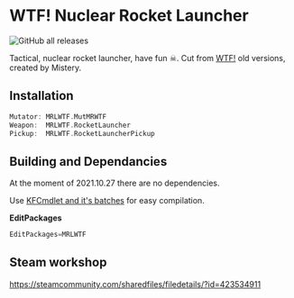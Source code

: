 # WTF! Nuclear Rocket Launcher 

![GitHub all releases](https://img.shields.io/github/downloads/InsultingPros/MRLWTF/total)

Tactical, nuclear rocket launcher, have fun ☠. Cut from [WTF!](https://github.com/InsultingPros/WTF) old versions, created by Mistery.

## Installation

```cpp
Mutator: MRLWTF.MutMRWTF
Weapon:  MRLWTF.RocketLauncher
Pickup:  MRLWTF.RocketLauncherPickup
```

## Building and Dependancies

At the moment of 2021.10.27 there are no dependencies.

Use [KFCmdlet and it's batches](https://github.com/InsultingPros/KFCmdlet) for easy compilation.

**EditPackages**

```cpp
EditPackages=MRLWTF
```

## Steam workshop

<https://steamcommunity.com/sharedfiles/filedetails/?id=423534911>
